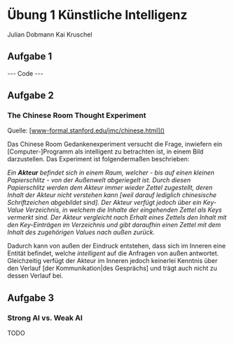 # Übung 1 Künstliche Intelligenz
Julian Dobmann
Kai Kruschel

## Aufgabe 1
--- Code ---

## Aufgabe 2
### The Chinese Room Thought Experiment
Quelle: [www-formal.stanford.edu/jmc/chinese.html]()

Das Chinese Room Gedankenexperiment versucht die Frage, inwiefern ein [Computer-]Programm als intelligent zu betrachten ist, in einem Bild darzustellen.
Das Experiment ist folgendermaßen beschrieben:

*Ein **Akteur** befindet sich in einem Raum, welcher - bis auf einen kleinen Papierschlitz - von der Außenwelt abgeriegelt ist. Durch diesen Papierschlitz werden dem Akteur immer wieder Zettel zugestellt, deren Inhalt der Akteur nicht verstehen kann [weil darauf lediglich chinesische Schriftzeichen abgebildet sind]. Der Akteur verfügt jedoch über ein Key-Value Verzeichnis, in welchem die Inhalte der eingehenden Zettel als Keys vermerkt sind. Der Akteur vergleicht nach Erhalt eines Zettels den Inhalt mit den Key-Einträgen im Verzeichnis und gibt daraufhin einen Zettel mit dem Inhalt des zugehörigen Values nach außen zurück.*

Dadurch kann von außen der Eindruck entstehen, dass sich im Inneren eine Entität befindet, welche *intelligent* auf die Anfragen von außen antwortet. Gleichzeitig verfügt der Akteur im Inneren jedoch keinerlei Kenntnis über den Verlauf [der Kommunikation|des Gesprächs] und trägt auch nicht zu dessen Verlauf bei.

## Aufgabe 3
### Strong AI vs. Weak AI
TODO

